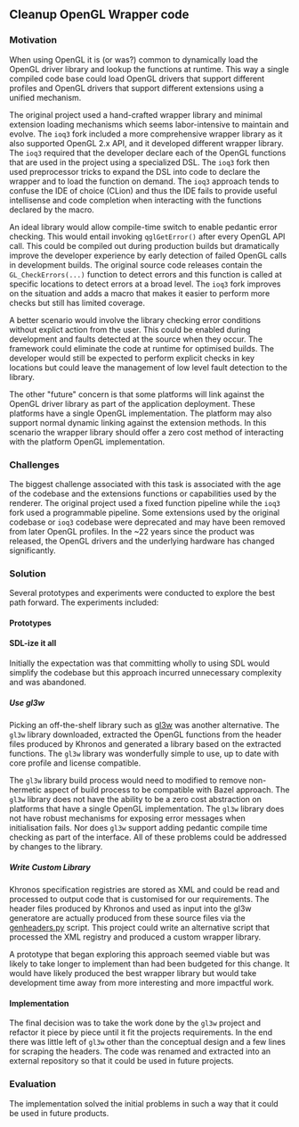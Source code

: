 ## Cleanup OpenGL Wrapper code

### Motivation

When using OpenGL it is (or was?) common to dynamically load the OpenGL driver library and lookup the functions at runtime. This way a single compiled code base could load OpenGL drivers that support different profiles and OpenGL drivers that support different extensions using a unified mechanism.

The original project used a hand-crafted wrapper library and minimal extension loading mechanisms which seems labor-intensive to maintain and evolve. The `ioq3` fork included a more comprehensive wrapper library as it also supported OpenGL 2.x API, and it developed different wrapper library. The `ioq3` required that the developer declare each of the OpenGL functions that are used in the project using a specialized DSL. The `ioq3` fork then used preprocessor tricks to expand the DSL into code to declare the wrapper and to load the function on demand. The `ioq3` approach tends to confuse the IDE of choice (CLion) and thus the IDE fails to provide useful intellisense and code completion when interacting with the functions declared by the macro.

An ideal library would allow compile-time switch to enable pedantic error checking. This would entail invoking `qglGetError()` after every OpenGL API call. This could be compiled out during production builds but dramatically improve the developer experience by early detection of failed OpenGL calls in development builds. The original source code releases contain the `GL_CheckErrors(...)` function to detect errors and this function is called at specific locations to detect errors at a broad level. The `ioq3` fork improves on the situation and adds a macro that makes it easier to perform more checks but still has limited coverage.

A better scenario would involve the library checking error conditions without explict action from the user. This could be enabled during development and faults detected at the source when they occur. The framework could eliminate the code at runtime for optimised builds. The developer would still be expected to perform explicit checks in key locations but could leave the management of low level fault detection to the library.

The other "future" concern is that some platforms will link against the OpenGL driver library as part of the application deployment. These platforms have a single OpenGL implementation. The platform may also support normal dynamic linking against the extension methods. In this scenario the wrapper library should offer a zero cost method of interacting with the platform OpenGL implementation.

### Challenges

The biggest challenge associated with this task is associated with the age of the codebase and the extensions functions or capabilities used by the renderer. The original project used a fixed function pipeline while the `ioq3` fork used a programmable pipeline. Some extensions used by the original codebase or `ioq3` codebase were deprecated and may have been removed from later OpenGL profiles. In the ~22 years since the product was released, the OpenGL drivers and the underlying hardware has changed significantly.

### Solution

Several prototypes and experiments were conducted to explore the best path forward. The experiments included:

#### Prototypes

#### SDL-ize it all

Initially the expectation was that committing wholly to using SDL would simplify the codebase but this approach incurred unnecessary complexity and was abandoned.

##### Use gl3w

Picking an off-the-shelf library such as [gl3w](https://github.com/skaslev/gl3w) was another alternative. The `gl3w` library downloaded, extracted the OpenGL functions from the header files produced by Khronos and generated a library based on the extracted functions. The `gl3w` library was wonderfully simple to use, up to date with core profile and license compatible.

The `gl3w` library build process would need to modified to remove non-hermetic aspect of build process to be compatible with Bazel approach. The `gl3w` library does not have the ability to be a zero cost abstraction on platforms that have a single OpenGL implementation. The `gl3w` library does not have robust mechanisms for exposing error messages when initialisation fails. Nor does `gl3w` support adding pedantic compile time checking as part of the interface. All of these problems could be addressed by changes to the library.

##### Write Custom Library

Khronos specification registries are stored as XML and could be read and processed to output code that is customised for our requirements. The header files produced by Khronos and used as input into the gl3w generatore are actually produced from these source files via the [genheaders.py](https://cvs.khronos.org/svn/repos/ogl/trunk/doc/registry/public/api/genheaders.py) script. This project could write an alternative script that processed the XML registry and produced a custom wrapper library.

A prototype that began exploring this approach seemed viable but was likely to take longer to implement than had been budgeted for this change. It would have likely produced the best wrapper library but would take development time away from more interesting and more impactful work.

#### Implementation

The final decision was to take the work done by the `gl3w` project and refactor it piece by piece until it fit the projects requirements. In the end there was little left of `gl3w` other than the conceptual design and a few lines for scraping the headers. The code was renamed and extracted into an external repository so that it could be used in future projects.

### Evaluation

The implementation solved the initial problems in such a way that it could be used in future products.
